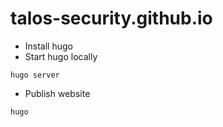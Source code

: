 # talos-security.github.io

- Install hugo
- Start hugo locally
```
hugo server
```
- Publish website
```
hugo
```